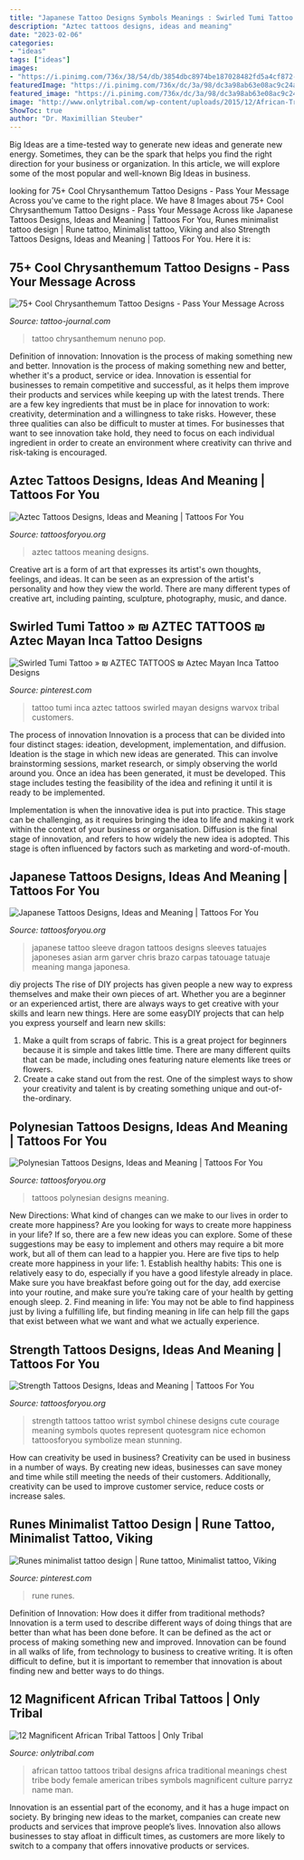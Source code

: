 ```yaml
---
title: "Japanese Tattoo Designs Symbols Meanings : Swirled Tumi Tattoo » ₪ Aztec Tattoos ₪ Aztec Mayan Inca Tattoo Designs"
description: "Aztec tattoos designs, ideas and meaning"
date: "2023-02-06"
categories:
- "ideas"
tags: ["ideas"]
images:
- "https://i.pinimg.com/736x/38/54/db/3854dbc8974be187028482fd5a4cf872--inca-tattoo-tattoo-photo.jpg"
featuredImage: "https://i.pinimg.com/736x/dc/3a/98/dc3a98ab63e08ac9c24a79dfb0b5b67d.jpg"
featured_image: "https://i.pinimg.com/736x/dc/3a/98/dc3a98ab63e08ac9c24a79dfb0b5b67d.jpg"
image: "http://www.onlytribal.com/wp-content/uploads/2015/12/African-Tribal-Tattoos-for-Women.jpg"
ShowToc: true
author: "Dr. Maximillian Steuber"
---
```



Big Ideas are a time-tested way to generate new ideas and generate new energy. Sometimes, they can be the spark that helps you find the right direction for your business or organization. In this article, we will explore some of the most popular and well-known Big Ideas in business.

	

		
looking for 75+ Cool Chrysanthemum Tattoo Designs - Pass Your Message Across you've came to the right place. We have 8 Images about 75+ Cool Chrysanthemum Tattoo Designs - Pass Your Message Across like Japanese Tattoos Designs, Ideas and Meaning | Tattoos For You, Runes minimalist tattoo design | Rune tattoo, Minimalist tattoo, Viking and also Strength Tattoos Designs, Ideas and Meaning | Tattoos For You. Here it is:
		
    
## 75+ Cool Chrysanthemum Tattoo Designs - Pass Your Message Across

<img loading=lazy src="https://tattoo-journal.com/wp-content/uploads/2017/01/Chrysanthemum-Tattoo-57.jpg" onerror="this.onerror=null;this.src='https://tse4.mm.bing.net/th?id=OIP.kr1FBSxttUShQQHNRoN40QHaHa&amp;pid=15.1';" alt="75+ Cool Chrysanthemum Tattoo Designs - Pass Your Message Across">

_Source: tattoo-journal.com_

>tattoo chrysanthemum nenuno pop. 

	

Definition of innovation: Innovation is the process of making something new and better.
Innovation is the process of making something new and better, whether it's a product, service or idea. Innovation is essential for businesses to remain competitive and successful, as it helps them improve their products and services while keeping up with the latest trends.
There are a few key ingredients that must be in place for innovation to work: creativity, determination and a willingness to take risks. However, these three qualities can also be difficult to muster at times. For businesses that want to see innovation take hold, they need to focus on each individual ingredient in order to create an environment where creativity can thrive and risk-taking is encouraged.

    
## Aztec Tattoos Designs, Ideas And Meaning | Tattoos For You

<img loading=lazy src="https://www.tattoosforyou.org/wp-content/uploads/2013/09/Aztec-Tattoos.jpg" onerror="this.onerror=null;this.src='https://tse2.mm.bing.net/th?id=OIP.zrBF710gEyyjEouZsxGw6gHaOc&amp;pid=15.1';" alt="Aztec Tattoos Designs, Ideas and Meaning | Tattoos For You">

_Source: tattoosforyou.org_

>aztec tattoos meaning designs. 

	

Creative art is a form of art that expresses its artist's own thoughts, feelings, and ideas. It can be seen as an expression of the artist's personality and how they view the world. There are many different types of creative art, including painting, sculpture, photography, music, and dance.

    
## Swirled Tumi Tattoo » ₪ AZTEC TATTOOS ₪ Aztec Mayan Inca Tattoo Designs

<img loading=lazy src="https://i.pinimg.com/736x/38/54/db/3854dbc8974be187028482fd5a4cf872--inca-tattoo-tattoo-photo.jpg" onerror="this.onerror=null;this.src='https://tse3.mm.bing.net/th?id=OIP.BRAG-s4BKGa_hy6yPJWCEwHaJ4&amp;pid=15.1';" alt="Swirled Tumi Tattoo » ₪ AZTEC TATTOOS ₪ Aztec Mayan Inca Tattoo Designs">

_Source: pinterest.com_

>tattoo tumi inca aztec tattoos swirled mayan designs warvox tribal customers. 

	

The process of innovation
Innovation is a process that can be divided into four distinct stages: ideation, development, implementation, and diffusion.
Ideation is the stage in which new ideas are generated. This can involve brainstorming sessions, market research, or simply observing the world around you. Once an idea has been generated, it must be developed. This stage includes testing the feasibility of the idea and refining it until it is ready to be implemented.

Implementation is when the innovative idea is put into practice. This stage can be challenging, as it requires bringing the idea to life and making it work within the context of your business or organisation. Diffusion is the final stage of innovation, and refers to how widely the new idea is adopted. This stage is often influenced by factors such as marketing and word-of-mouth.

    
## Japanese Tattoos Designs, Ideas And Meaning | Tattoos For You

<img loading=lazy src="http://www.tattoosforyou.org/wp-content/uploads/2013/09/Japanese-Sleeve-Tattoo.jpg" onerror="this.onerror=null;this.src='https://tse2.mm.bing.net/th?id=OIP.ds-wx0GMinjWO3F_q7H6sQHaPu&amp;pid=15.1';" alt="Japanese Tattoos Designs, Ideas and Meaning | Tattoos For You">

_Source: tattoosforyou.org_

>japanese tattoo sleeve dragon tattoos designs sleeves tatuajes japoneses asian arm garver chris brazo carpas tatouage tatuaje meaning manga japonesa. 

	

diy projects
The rise of DIY projects has given people a new way to express themselves and make their own pieces of art. Whether you are a beginner or an experienced artist, there are always ways to get creative with your skills and learn new things. Here are some easyDIY projects that can help you express yourself and learn new skills:
1) Make a quilt from scraps of fabric. This is a great project for beginners because it is simple and takes little time. There are many different quilts that can be made, including ones featuring nature elements like trees or flowers.
2) Create a cake stand out from the rest. One of the simplest ways to show your creativity and talent is by creating something unique and out-of-the-ordinary.

    
## Polynesian Tattoos Designs, Ideas And Meaning | Tattoos For You

<img loading=lazy src="http://www.tattoosforyou.org/wp-content/uploads/2013/09/Polynesian-Tattoos.jpg" onerror="this.onerror=null;this.src='https://tse3.mm.bing.net/th?id=OIP.EmwCV2k1Y8NgJN4B79DJnwHaJ4&amp;pid=15.1';" alt="Polynesian Tattoos Designs, Ideas and Meaning | Tattoos For You">

_Source: tattoosforyou.org_

>tattoos polynesian designs meaning. 

	

New Directions: What kind of changes can we make to our lives in order to create more happiness?
Are you looking for ways to create more happiness in your life? If so, there are a few new ideas you can explore. Some of these suggestions may be easy to implement and others may require a bit more work, but all of them can lead to a happier you. Here are five tips to help create more happiness in your life: 1. Establish healthy habits: This one is relatively easy to do, especially if you have a good lifestyle already in place. Make sure you have breakfast before going out for the day, add exercise into your routine, and make sure you’re taking care of your health by getting enough sleep. 2. Find meaning in life: You may not be able to find happiness just by living a fulfilling life, but finding meaning in life can help fill the gaps that exist between what we want and what we actually experience.

    
## Strength Tattoos Designs, Ideas And Meaning | Tattoos For You

<img loading=lazy src="http://www.tattoosforyou.org/wp-content/uploads/2013/10/Tattoos-of-Strength-766x1024.jpg" onerror="this.onerror=null;this.src='https://tse4.mm.bing.net/th?id=OIP.Ga1xZwD4G_yEtLD4bs7ZwwHaJ5&amp;pid=15.1';" alt="Strength Tattoos Designs, Ideas and Meaning | Tattoos For You">

_Source: tattoosforyou.org_

>strength tattoos tattoo wrist symbol chinese designs cute courage meaning symbols quotes represent quotesgram nice echomon tattoosforyou symbolize mean stunning. 

	

How can creativity be used in business?
Creativity can be used in business in a number of ways. By creating new ideas, businesses can save money and time while still meeting the needs of their customers. Additionally, creativity can be used to improve customer service, reduce costs or increase sales.

    
## Runes Minimalist Tattoo Design | Rune Tattoo, Minimalist Tattoo, Viking

<img loading=lazy src="https://i.pinimg.com/736x/dc/3a/98/dc3a98ab63e08ac9c24a79dfb0b5b67d.jpg" onerror="this.onerror=null;this.src='https://tse2.mm.bing.net/th?id=OIP.kVlOATEcEGegNcMF_AjFUAHaLO&amp;pid=15.1';" alt="Runes minimalist tattoo design | Rune tattoo, Minimalist tattoo, Viking">

_Source: pinterest.com_

>rune runes. 

	

Definition of Innovation: How does it differ from traditional methods?
Innovation is a term used to describe different ways of doing things that are better than what has been done before. It can be defined as the act or process of making something new and improved. Innovation can be found in all walks of life, from technology to business to creative writing. It is often difficult to define, but it is important to remember that innovation is about finding new and better ways to do things.

    
## 12 Magnificent African Tribal Tattoos | Only Tribal

<img loading=lazy src="http://www.onlytribal.com/wp-content/uploads/2015/12/African-Tribal-Tattoos-for-Women.jpg" onerror="this.onerror=null;this.src='https://tse2.mm.bing.net/th?id=OIP.9cr0Vd1OTaNucvqd9OQv8wHaLI&amp;pid=15.1';" alt="12 Magnificent African Tribal Tattoos | Only Tribal">

_Source: onlytribal.com_

>african tattoo tattoos tribal designs africa traditional meanings chest tribe body female american tribes symbols magnificent culture parryz name man. 

	

Innovation is an essential part of the economy, and it has a huge impact on society. By bringing new ideas to the market, companies can create new products and services that improve people’s lives. Innovation also allows businesses to stay afloat in difficult times, as customers are more likely to switch to a company that offers innovative products or services.

